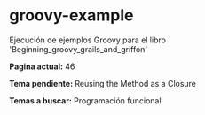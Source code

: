 # groovy-example
Ejecución de ejemplos Groovy para el libro 'Beginning_groovy_grails_and_griffon'

__Pagina actual:__ 46

__Tema pendiente:__ Reusing the Method as a Closure

__Temas a buscar:__ Programación funcional